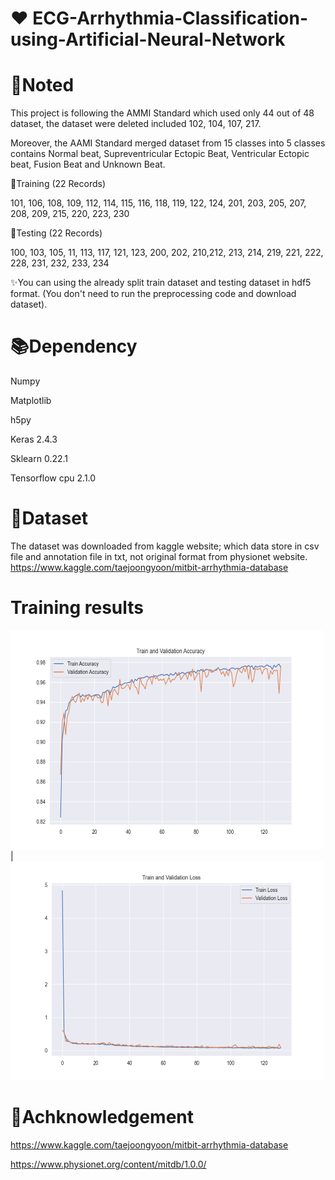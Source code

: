 # ❤️ ECG-Arrhythmia-Classification-using-Artificial-Neural-Network

# 📝Noted

This project is following the AMMI Standard which used only 44 out of 48 dataset, the dataset were deleted included 102, 104, 107, 217.

Moreover, the AAMI Standard merged dataset from 15 classes into 5 classes contains Normal beat, Supreventricular Ectopic Beat, Ventricular Ectopic beat, Fusion Beat and Unknown Beat.

📘Training (22 Records)

101, 106, 108, 109, 112, 114, 115, 116, 118, 119, 122, 124, 201, 203, 205, 207, 208, 209, 215, 220, 223, 230

📘Testing (22 Records) 

100, 103, 105, 11, 113, 117, 121, 123, 200, 202, 210,212, 213, 214, 219, 221, 222, 228, 231, 232, 233, 234

✨You can using the already split train dataset and testing dataset in hdf5 format. (You don't need to run the preprocessing code and download dataset).

# 📚Dependency

Numpy

Matplotlib

h5py

Keras 2.4.3

Sklearn 0.22.1 

Tensorflow cpu 2.1.0

# 💾Dataset
The dataset was downloaded from kaggle website; which data store in csv file and annotation file in txt, not original format from physionet website.
https://www.kaggle.com/taejoongyoon/mitbit-arrhythmia-database

# Training results
<img src="https://github.com/Cly1st/ECG-Arrhythmia-Classification-using-Artificial-Neural-Network/blob/master/Images/Accuracy.png" width=500 height= 350> |
<img src="https://github.com/Cly1st/ECG-Arrhythmia-Classification-using-Artificial-Neural-Network/blob/master/Images/Losses.png" width=500 height= 350>

# 💌Achknowledgement

https://www.kaggle.com/taejoongyoon/mitbit-arrhythmia-database 

https://www.physionet.org/content/mitdb/1.0.0/
